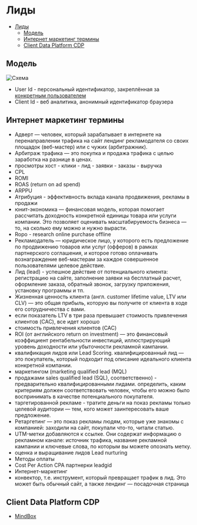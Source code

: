 # Лиды

- [Лиды](#лиды)
  - [Модель](#модель)
  - [Интернет маркетинг термины](#интернет-маркетинг-термины)
  - [Client Data Platform CDP](#client-data-platform-cdp)

## Модель

![Схема](http://www.plantuml.com/plantuml/proxy?cache=no&src=https://raw.githubusercontent.com/daemon110282/bp/main/scheme/leads.puml)

- User Id - персональный идентификатор, закреплённая за [конкретным пользователем](https://roistat.com/rublog/user-id/)
- Client Id - веб аналитика, анонимный идентификатор браузера

## Интернет маркетинг термины

- Адверт — человек, который зарабатывает в интернете на перенаправлении трафика на сайт лендинг рекламодателя со своих площадок (веб-мастер) или с чужих (арбитражник).
- Арбитраж трафика — это покупка и продажа трафика с целью заработка на разнице в ценах.
- просмотры хост - клики - лид - заявки - заказы - выручка
- CPL
- ROMI
- ROAS (return on ad spend)
- ARPPU
- Атрибуция - эффективность вклада канала продвижения, рекламы в продажи
- юнит-экономика — финансовая модель, которая помогает рассчитать доходность конкретной единицы товара или услуги компании. Это позволяет оценивать масштабируемость бизнеса — то, на сколько ему можно и нужно вырасти.
- Ropo - research online purchase offline
- Рекламодатель — юридическое лицо, у которого есть предложение по продвижению товаров или услуг (офферов) в рамках партнерского соглашения, и которое готово оплачивать вознаграждение веб-мастерам за каждое совершенное пользователями целевое действие.
- Лид (lead) - успешное действие от потенциального клиента: регистрацию на сайте, заполнение заявки на бесплатный расчет, оформление заказа, обратный звонок, загрузку приложения, установку программы  и тп.
- Жизненная ценность клиента (англ. customer lifetime value, LTV или CLV) — это общая прибыль, которую вы получите от клиента в ходе его сотрудничества с вами.
- если показатель LTV в три раза превышает стоимость привлечения клиентов (CAC), все идет хорошо
- стоимость привлечения клиентов (CAC)
- ROI (от английского return on investment) — это финансовый коэффициент рентабельности инвестиций, иллюстрирующий уровень доходности или убыточности рекламной кампании.
- квалификация лидов или Lead Scoring. квалифицированный лид — это покупатель, который подходит под описание идеального клиента конкретной компании.
- маркетингом (marketing qualified lead (MQL)
- продажами sales qualified lead (SQL), соответственно) - предварительно квалифицированными лидами. определить, каким критериям должен соответствовать человек, чтобы его можно было воспринимать в качестве потенциального покупателя.
- таргетированной рекламе - тратите деньги на показ рекламы только целевой аудитории — тем, кого может заинтересовать ваше предложение.
- Ретаргетинг — это показ рекламы людям, которые уже знакомы с компанией: заходили на сайт, покупали что-то, читали статью.
- UTM-метки добавляются к ссылке. Они содержат информацию о рекламном канале: источник трафика, название рекламной кампании и ключевые слова, по которым вы можете опознать метку.
- оценка и выращивание лидов Lead nurturing
- Методы оплаты
- Cost Per Action CPA партнерки leadgid
- Интернет-маркетинг
- конвектор, т.е. инструмент, который превращает трафик в лид. Это может быть обычный сайт, а также лендинг — посадочная страница

## Client Data Platform CDP

- [MindBox](../mindbox.md)
